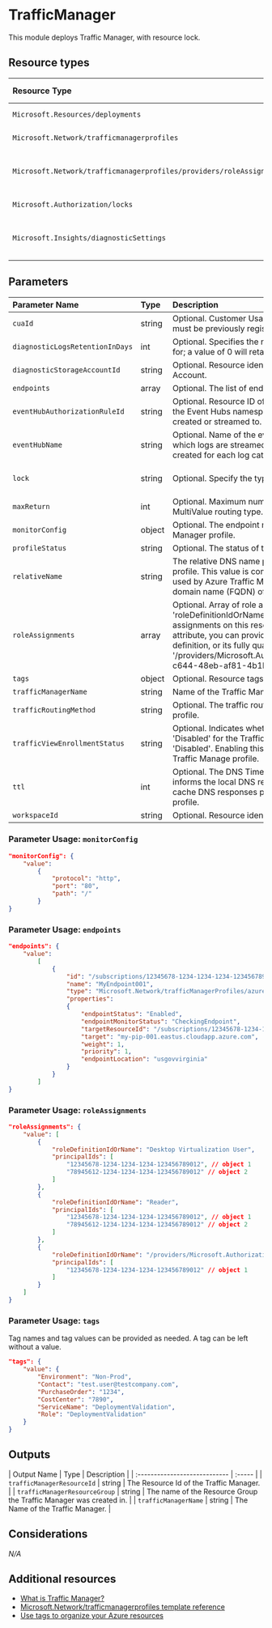 # TrafficManager

This module deploys Traffic Manager, with resource lock.

## Resource types

| Resource Type                                                        | Api Version        |
| :------------------------------------------------------------------- | :----------------- |
| `Microsoft.Resources/deployments`                                    | 2021-04-01         |
| `Microsoft.Network/trafficmanagerprofiles`                           | 2018-08-01         |
| `Microsoft.Network/trafficmanagerprofiles/providers/roleAssignments` | 2018-09-01-preview |
| `Microsoft.Authorization/locks`                                      | 2016-09-01         |
| `Microsoft.Insights/diagnosticSettings`                              | 2017-05-01-preview |

## Parameters

| Parameter Name                  | Type   | Description                                                                                                                                                                                                                                                                                                                                                                                                    | DefaultValue                   | Possible values                            |
| :------------------------------ | :----- | :------------------------------------------------------------------------------------------------------------------------------------------------------------------------------------------------------------------------------------------------------------------------------------------------------------------------------------------------------------------------------------------------------------- | :----------------------------- | :----------------------------------------- |
| `cuaId`                         | string | Optional. Customer Usage Attribution id (GUID). This GUID must be previously registered                                                                                                                                                                                                                                                                                                                        |                                |                                            |
| `diagnosticLogsRetentionInDays` | int    | Optional. Specifies the number of days that logs will be kept for; a value of 0 will retain data indefinitely.                                                                                                                                                                                                                                                                                                 | 365                            |                                            |
| `diagnosticStorageAccountId`    | string | Optional. Resource identifier of the Diagnostic Storage Account.                                                                                                                                                                                                                                                                                                                                               |                                |                                            |
| `endpoints`                     | array  | Optional. The list of endpoints in the Traffic Manager profile.                                                                                                                                                                                                                                                                                                                                                | System.Object[]                |                                            |
| `eventHubAuthorizationRuleId`   | string | Optional. Resource ID of the event hub authorization rule for the Event Hubs namespace in which the event hub should be created or streamed to.                                                                                                                                                                                                                                                                |                                |                                            |
| `eventHubName`                  | string | Optional. Name of the event hub within the namespace to which logs are streamed. Without this, an event hub is created for each log category.                                                                                                                                                                                                                                                                  |                                |                                            |
| `lock`                          | string | Optional. Specify the type of lock.                                                                                                                                                                                                                                                                                                                                                                            | 'NotSpecified'                 | 'CanNotDelete', 'NotSpecified', 'ReadOnly' |
| `maxReturn`                     | int    | Optional. Maximum number of endpoints to be returned for MultiValue routing type.                                                                                                                                                                                                                                                                                                                              | 1                              |                                            |
| `monitorConfig`                 | object | Optional. The endpoint monitoring settings of the Traffic Manager profile.                                                                                                                                                                                                                                                                                                                                     | protocol=http; port=80; path=/ |                                            |
| `profileStatus`                 | string | Optional. The status of the Traffic Manager profile.                                                                                                                                                                                                                                                                                                                                                           | Enabled                        | System.Object[]                            |
| `relativeName`                  | string | The relative DNS name provided by this Traffic Manager profile. This value is combined with the DNS domain name used by Azure Traffic Manager to form the fully-qualified domain name (FQDN) of the profile.                                                                                                                                                                                                   |                                |                                            |
| `roleAssignments`               | array  | Optional. Array of role assignment objects that contain the 'roleDefinitionIdOrName' and 'principalId' to define RBAC role assignments on this resource. In the roleDefinitionIdOrName attribute, you can provide either the display name of the role definition, or its fully qualified ID in the following format: '/providers/Microsoft.Authorization/roleDefinitions/c2f4ef07-c644-48eb-af81-4b1b4947fb11' | System.Object[]                |                                            |
| `tags`                          | object | Optional. Resource tags.                                                                                                                                                                                                                                                                                                                                                                                       |                                |                                            |
| `trafficManagerName`            | string | Name of the Traffic Manager                                                                                                                                                                                                                                                                                                                                                                                    |                                |                                            |
| `trafficRoutingMethod`          | string | Optional. The traffic routing method of the Traffic Manager profile.                                                                                                                                                                                                                                                                                                                                           | Performance                    | System.Object[]                            |
| `trafficViewEnrollmentStatus`   | string | Optional. Indicates whether Traffic View is 'Enabled' or 'Disabled' for the Traffic Manager profile. Null, indicates 'Disabled'. Enabling this feature will increase the cost of the Traffic Manage profile.                                                                                                                                                                                                   | Disabled                       | System.Object[]                            |
| `ttl`                           | int    | Optional. The DNS Time-To-Live (TTL), in seconds. This informs the local DNS resolvers and DNS clients how long to cache DNS responses provided by this Traffic Manager profile.                                                                                                                                                                                                                               | 60                             |                                            |
| `workspaceId`                   | string | Optional. Resource identifier of Log Analytics.                                                                                                                                                                                                                                                                                                                                                                |                                |                                            |


### Parameter Usage: `monitorConfig`

```json
"monitorConfig": {
    "value":
        {
            "protocol": "http",
            "port": "80",
            "path": "/"
        }
}
```

### Parameter Usage: `endpoints`

```json
"endpoints": {
    "value":
        [
            {
                "id": "/subscriptions/12345678-1234-1234-1234-123456789012/resourceGroups/<rgname>/providers/Microsoft.Network/trafficManagerProfiles/<tmname>/azureEndpoints/<endpointname>",
                "name": "MyEndpoint001",
                "type": "Microsoft.Network/trafficManagerProfiles/azureEndpoints",
                "properties":
                {
                    "endpointStatus": "Enabled",
                    "endpointMonitorStatus": "CheckingEndpoint",
                    "targetResourceId": "/subscriptions/12345678-1234-1234-1234-123456789012/resourceGroups/<rgname>/providers/Microsoft.Network/publicIPAddresses/<pipname>",
                    "target": "my-pip-001.eastus.cloudapp.azure.com",
                    "weight": 1,
                    "priority": 1,
                    "endpointLocation": "usgovvirginia"
                }
            }
        ]
}
```

### Parameter Usage: `roleAssignments`

```json
"roleAssignments": {
    "value": [
        {
            "roleDefinitionIdOrName": "Desktop Virtualization User",
            "principalIds": [
                "12345678-1234-1234-1234-123456789012", // object 1
                "78945612-1234-1234-1234-123456789012" // object 2
            ]
        },
        {
            "roleDefinitionIdOrName": "Reader",
            "principalIds": [
                "12345678-1234-1234-1234-123456789012", // object 1
                "78945612-1234-1234-1234-123456789012" // object 2
            ]
        },
        {
            "roleDefinitionIdOrName": "/providers/Microsoft.Authorization/roleDefinitions/c2f4ef07-c644-48eb-af81-4b1b4947fb11",
            "principalIds": [
                "12345678-1234-1234-1234-123456789012" // object 1
            ]
        }
    ]
}
```

### Parameter Usage: `tags`

Tag names and tag values can be provided as needed. A tag can be left without a value.

```json
"tags": {
    "value": {
        "Environment": "Non-Prod",
        "Contact": "test.user@testcompany.com",
        "PurchaseOrder": "1234",
        "CostCenter": "7890",
        "ServiceName": "DeploymentValidation",
        "Role": "DeploymentValidation"
    }
}
```
## Outputs

| Output Name                   | Type   | Description                                                        |
| :---------------------------- | :----- |
| `trafficManagerResourceId`    | string | The Resource Id of the Traffic Manager.                            |
| `trafficManagerResourceGroup` | string | The name of the Resource Group the Traffic Manager was created in. |
| `trafficManagerName`          | string | The Name of the Traffic Manager.                                   |

## Considerations

*N/A*

## Additional resources

- [What is Traffic Manager?](https://docs.microsoft.com/en-us/azure/traffic-manager/traffic-manager-overview)
- [Microsoft.Network/trafficmanagerprofiles template reference](https://docs.microsoft.com/en-us/azure/templates/microsoft.network/2018-08-01/trafficmanagerprofiles)
- [Use tags to organize your Azure resources](https://docs.microsoft.com/en-us/azure/azure-resource-manager/resource-group-using-tags)
